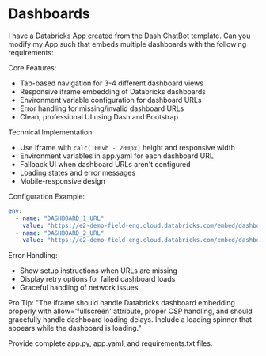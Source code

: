


# Dashboards

I have a Databricks App created from the Dash ChatBot template. Can you modify my App such that embeds multiple dashboards with the following requirements:

Core Features:
- Tab-based navigation for 3-4 different dashboard views
- Responsive iframe embedding of Databricks dashboards
- Environment variable configuration for dashboard URLs
- Error handling for missing/invalid dashboard URLs
- Clean, professional UI using Dash and Bootstrap

Technical Implementation:
- Use iframe with `calc(100vh - 200px)` height and responsive width
- Environment variables in app.yaml for each dashboard URL
- Fallback UI when dashboard URLs aren't configured
- Loading states and error messages
- Mobile-responsive design

Configuration Example:
```yaml
env:
  - name: "DASHBOARD_1_URL"
    value: "https://e2-demo-field-eng.cloud.databricks.com/embed/dashboardsv3/01f0381be8cd15f9808fddb109ad7085"
  - name: "DASHBOARD_2_URL" 
    value: "https://e2-demo-field-eng.cloud.databricks.com/embed/dashboardsv3/01f01d37eef817568159de3c7b10c9e0"
```

Error Handling:
- Show setup instructions when URLs are missing
- Display retry options for failed dashboard loads
- Graceful handling of network issues

Pro Tip:
"The iframe should handle Databricks dashboard embedding properly with allow='fullscreen' attribute, proper CSP handling, and should gracefully handle dashboard loading delays. Include a loading spinner that appears while the dashboard is loading."

Provide complete app.py, app.yaml, and requirements.txt files.


